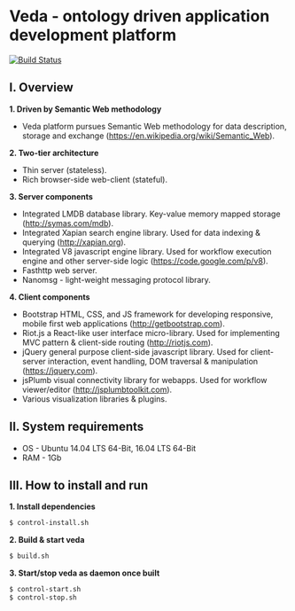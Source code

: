 # Veda - ontology driven application development platform 
[![Build Status](https://travis-ci.org/semantic-machines/veda.svg?branch=master)](https://travis-ci.org/semantic-machines/veda)

## I. Overview

**1. Driven by Semantic Web methodology**
  - Veda platform pursues Semantic Web methodology for data description, storage and exchange (https://en.wikipedia.org/wiki/Semantic_Web).

**2. Two-tier architecture**
  - Thin server (stateless).
  - Rich browser-side web-client (stateful).

**3. Server components**
  - Integrated LMDB database library. Key-value memory mapped storage (http://symas.com/mdb).
  - Integrated Xapian search engine library. Used for data indexing & querying (http://xapian.org).
  - Integrated V8 javascript engine library. Used for workflow execution engine and other server-side logic (https://code.google.com/p/v8).
  - Fasthttp web server.
  - Nanomsg - light-weight messaging protocol library.

**4. Client components**
  - Bootstrap HTML, CSS, and JS framework for developing responsive, mobile first web applications (http://getbootstrap.com).
  - Riot.js a React-like user interface micro-library. Used for implementing MVC pattern & client-side routing (http://riotjs.com).
  - jQuery general purpose client-side javascript library. Used for client-server interaction, event handling, DOM traversal & manipulation (https://jquery.com).
  - jsPlumb visual connectivity library for webapps. Used for workflow viewer/editor (http://jsplumbtoolkit.com).
  - Various visualization libraries & plugins.

## II. System requirements
  - OS - Ubuntu 14.04 LTS 64-Bit, 16.04 LTS 64-Bit
  - RAM - 1Gb

## III. How to install and run

**1. Install dependencies**
```sh
$ control-install.sh
```
**2. Build & start veda**
```sh
$ build.sh
```
**3. Start/stop veda as daemon once built**
```sh
$ control-start.sh
$ control-stop.sh
```
